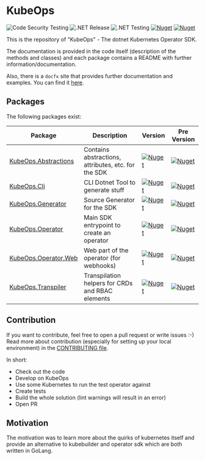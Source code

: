 ﻿# KubeOps

![Code Security Testing](https://github.com/buehler/dotnet-operator-sdk/workflows/Code%20Security%20Testing/badge.svg)
![.NET Release](https://github.com/buehler/dotnet-operator-sdk/workflows/.NET%20Release/badge.svg)
![.NET Testing](https://github.com/buehler/dotnet-operator-sdk/workflows/.NET%20Testing/badge.svg)
[![Nuget](https://img.shields.io/nuget/v/KubeOps)](https://www.nuget.org/packages/KubeOps/)
[![Nuget](https://img.shields.io/nuget/vpre/KubeOps?label=nuget%20prerelease)](https://www.nuget.org/packages/KubeOps/absoluteLatest)

This is the repository of "KubeOps" - The dotnet Kubernetes Operator SDK.

The documentation is provided in the code itself (description of the methods and classes)
and each package contains a README with further information/documentation.

Also, there is a `docfx` site that provides further documentation and examples.
You can find it [here](https://buehler.github.io/dotnet-operator-sdk/).

## Packages

The following packages exist:

| Package                                                      | Description                                         | Version                                                                                                               | Pre Version                                                                                                                                                     |
|--------------------------------------------------------------|-----------------------------------------------------|-----------------------------------------------------------------------------------------------------------------------|-----------------------------------------------------------------------------------------------------------------------------------------------------------------|
| [KubeOps.Abstractions](./src/KubeOps.Abstractions/README.md) | Contains abstractions, attributes, etc. for the SDK | [![Nuget](https://img.shields.io/nuget/v/KubeOps.Abstractions)](https://www.nuget.org/packages/KubeOps.Abstractions/) | [![Nuget](https://img.shields.io/nuget/vpre/KubeOps.Abstractions?label=nuget%20prerelease)](https://www.nuget.org/packages/KubeOps.Abstractions/absoluteLatest) |
| [KubeOps.Cli](./src/KubeOps.Cli/README.md)                   | CLI Dotnet Tool to generate stuff                   | [![Nuget](https://img.shields.io/nuget/v/KubeOps.Cli)](https://www.nuget.org/packages/KubeOps.Cli/)                   | [![Nuget](https://img.shields.io/nuget/vpre/KubeOps.Cli?label=nuget%20prerelease)](https://www.nuget.org/packages/KubeOps.Cli/absoluteLatest)                   |
| [KubeOps.Generator](./src/KubeOps.Generator/README.md)       | Source Generator for the SDK                        | [![Nuget](https://img.shields.io/nuget/v/KubeOps.Generator)](https://www.nuget.org/packages/KubeOps.Generator/)       | [![Nuget](https://img.shields.io/nuget/vpre/KubeOps.Generator?label=nuget%20prerelease)](https://www.nuget.org/packages/KubeOps.Generator/absoluteLatest)       |
| [KubeOps.Operator](./src/KubeOps.Operator/README.md)         | Main SDK entrypoint to create an operator           | [![Nuget](https://img.shields.io/nuget/v/KubeOps.Operator)](https://www.nuget.org/packages/KubeOps.Operator/)         | [![Nuget](https://img.shields.io/nuget/vpre/KubeOps.Operator?label=nuget%20prerelease)](https://www.nuget.org/packages/KubeOps.Operator/absoluteLatest)         |
| [KubeOps.Operator.Web](./src/KubeOps.Operator.Web/README.md) | Web part of the operator (for webhooks)             | [![Nuget](https://img.shields.io/nuget/v/KubeOps.Operator.Web)](https://www.nuget.org/packages/KubeOps.Operator.Web/) | [![Nuget](https://img.shields.io/nuget/vpre/KubeOps.Operator.Web?label=nuget%20prerelease)](https://www.nuget.org/packages/KubeOps.Operator.Web/absoluteLatest) |
| [KubeOps.Transpiler](./src/KubeOps.Transpiler/README.md)     | Transpilation helpers for CRDs and RBAC elements    | [![Nuget](https://img.shields.io/nuget/v/KubeOps.Transpiler)](https://www.nuget.org/packages/KubeOps.Transpiler/)     | [![Nuget](https://img.shields.io/nuget/vpre/KubeOps.Transpiler?label=nuget%20prerelease)](https://www.nuget.org/packages/KubeOps.Transpiler/absoluteLatest)     |

## Contribution

If you want to contribute, feel free to open a pull request or write issues :-)
Read more about contribution (especially for setting up your local environment)
in the [CONTRIBUTING file](./CONTRIBUTING.md).

In short:

- Check out the code
- Develop on KubeOps
- Use some Kubernetes to run the test operator against
- Create tests
- Build the whole solution (lint warnings will result in an error)
- Open PR

## Motivation

The motivation was to learn more about the quirks of kubernetes itself and
provide an alternative to kubebuilder and operator sdk which are both
written in GoLang.
